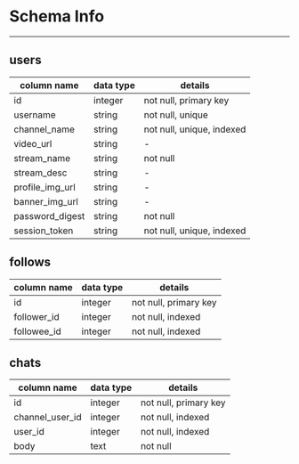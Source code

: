 # Schema Info
--------
## users
| column name | data type | details |
|------------ | --------- | ------- |
|id| integer| not null, primary key|
|username | string | not null, unique |
|channel_name| string| not null, unique, indexed |
|video_url| string| -|
|stream_name| string| not null|
|stream_desc| string| -|
|profile_img_url| string| -|
|banner_img_url| string| -|
|password_digest| string| not null|
|session_token| string| not null, unique, indexed|

## follows
| column name | data type | details |
|------------ | --------- | ------- |
|id| integer| not null, primary key|
|follower_id| integer | not null, indexed |
|followee_id| integer | not null, indexed |

## chats
| column name | data type | details |
|------------ | --------- | ------- |
|id| integer| not null, primary key|
|channel_user_id| integer| not null, indexed|
|user_id| integer| not null, indexed|
|body| text| not null|
